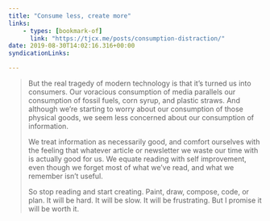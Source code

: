 ```yaml
---
title: "Consume less, create more"
links:
    - types: [bookmark-of]
      link: "https://tjcx.me/posts/consumption-distraction/"
date: 2019-08-30T14:02:16.316+00:00
syndicationLinks:

---
```


> But the real tragedy of modern technology is that it’s turned us into consumers. Our voracious consumption of media parallels our consumption of fossil fuels, corn syrup, and plastic straws. And although we’re starting to worry about our consumption of those physical goods, we seem less concerned about our consumption of information.
>
> We treat information as necessarily good, and comfort ourselves with the feeling that whatever article or newsletter we waste our time with is actually good for us. We equate reading with self improvement, even though we forget most of what we’ve read, and what we remember isn’t useful.
>
> So stop reading and start creating. Paint, draw, compose, code, or plan. It will be hard. It will be slow. It will be frustrating. But I promise it will be worth it.